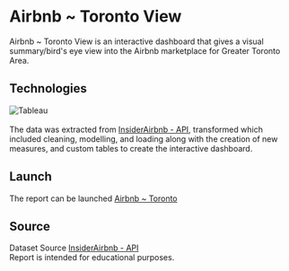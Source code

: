 # Airbnb ~ Toronto View

Airbnb ~ Toronto View is an interactive dashboard that gives a visual summary/bird's eye view into the Airbnb marketplace for Greater Toronto Area.



## Technologies

![Tableau](https://img.shields.io/badge/-Tableau-blue)
<br>
<br> The data was extracted from [InsiderAirbnb - API](http://insideairbnb.com/get-the-data), transformed which included cleaning, modelling, and loading along with the creation of new measures, and custom tables to create the interactive dashboard.



## Launch

The report can be launched [Airbnb ~ Toronto](https://public.tableau.com/views/Airbnb_16709788202780/Dashboard1?:language=en-US&publish=yes&:display_count=n&:origin=viz_share_link)

## Source

Dataset Source [InsiderAirbnb - API](http://insideairbnb.com/get-the-data)
<br>Report is intended for educational purposes.

